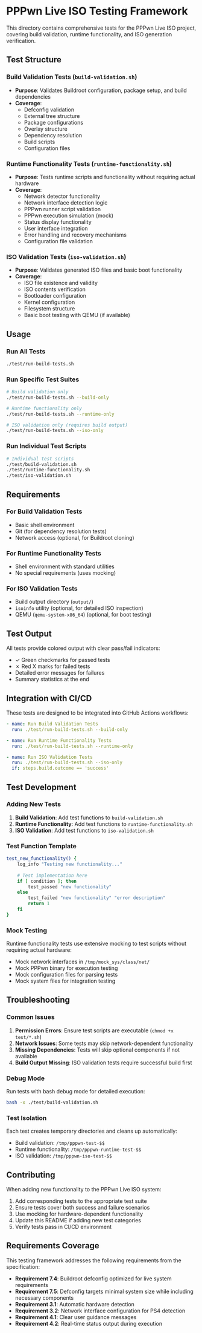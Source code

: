 # PPPwn Live ISO Testing Framework

This directory contains comprehensive tests for the PPPwn Live ISO project, covering build validation, runtime functionality, and ISO generation verification.

## Test Structure

### Build Validation Tests (`build-validation.sh`)
- **Purpose**: Validates Buildroot configuration, package setup, and build dependencies
- **Coverage**: 
  - Defconfig validation
  - External tree structure
  - Package configurations
  - Overlay structure
  - Dependency resolution
  - Build scripts
  - Configuration files

### Runtime Functionality Tests (`runtime-functionality.sh`)
- **Purpose**: Tests runtime scripts and functionality without requiring actual hardware
- **Coverage**:
  - Network detector functionality
  - Network interface detection logic
  - PPPwn runner script validation
  - PPPwn execution simulation (mock)
  - Status display functionality
  - User interface integration
  - Error handling and recovery mechanisms
  - Configuration file validation

### ISO Validation Tests (`iso-validation.sh`)
- **Purpose**: Validates generated ISO files and basic boot functionality
- **Coverage**:
  - ISO file existence and validity
  - ISO contents verification
  - Bootloader configuration
  - Kernel configuration
  - Filesystem structure
  - Basic boot testing with QEMU (if available)

## Usage

### Run All Tests
```bash
./test/run-build-tests.sh
```

### Run Specific Test Suites
```bash
# Build validation only
./test/run-build-tests.sh --build-only

# Runtime functionality only
./test/run-build-tests.sh --runtime-only

# ISO validation only (requires build output)
./test/run-build-tests.sh --iso-only
```

### Run Individual Test Scripts
```bash
# Individual test scripts
./test/build-validation.sh
./test/runtime-functionality.sh
./test/iso-validation.sh
```

## Requirements

### For Build Validation Tests
- Basic shell environment
- Git (for dependency resolution tests)
- Network access (optional, for Buildroot cloning)

### For Runtime Functionality Tests
- Shell environment with standard utilities
- No special requirements (uses mocking)

### For ISO Validation Tests
- Build output directory (`output/`)
- `isoinfo` utility (optional, for detailed ISO inspection)
- QEMU (`qemu-system-x86_64`) (optional, for boot testing)

## Test Output

All tests provide colored output with clear pass/fail indicators:
- ✓ Green checkmarks for passed tests
- ✗ Red X marks for failed tests
- Detailed error messages for failures
- Summary statistics at the end

## Integration with CI/CD

These tests are designed to be integrated into GitHub Actions workflows:

```yaml
- name: Run Build Validation Tests
  run: ./test/run-build-tests.sh --build-only

- name: Run Runtime Functionality Tests
  run: ./test/run-build-tests.sh --runtime-only

- name: Run ISO Validation Tests
  run: ./test/run-build-tests.sh --iso-only
  if: steps.build.outcome == 'success'
```

## Test Development

### Adding New Tests

1. **Build Validation**: Add test functions to `build-validation.sh`
2. **Runtime Functionality**: Add test functions to `runtime-functionality.sh`
3. **ISO Validation**: Add test functions to `iso-validation.sh`

### Test Function Template
```bash
test_new_functionality() {
    log_info "Testing new functionality..."
    
    # Test implementation here
    if [ condition ]; then
        test_passed "new functionality"
    else
        test_failed "new functionality" "error description"
        return 1
    fi
}
```

### Mock Testing

Runtime functionality tests use extensive mocking to test scripts without requiring actual hardware:
- Mock network interfaces in `/tmp/mock_sys/class/net/`
- Mock PPPwn binary for execution testing
- Mock configuration files for parsing tests
- Mock system files for integration testing

## Troubleshooting

### Common Issues

1. **Permission Errors**: Ensure test scripts are executable (`chmod +x test/*.sh`)
2. **Network Issues**: Some tests may skip network-dependent functionality
3. **Missing Dependencies**: Tests will skip optional components if not available
4. **Build Output Missing**: ISO validation tests require successful build first

### Debug Mode

Run tests with bash debug mode for detailed execution:
```bash
bash -x ./test/build-validation.sh
```

### Test Isolation

Each test creates temporary directories and cleans up automatically:
- Build validation: `/tmp/pppwn-test-$$`
- Runtime functionality: `/tmp/pppwn-runtime-test-$$`
- ISO validation: `/tmp/pppwn-iso-test-$$`

## Contributing

When adding new functionality to the PPPwn Live ISO system:

1. Add corresponding tests to the appropriate test suite
2. Ensure tests cover both success and failure scenarios
3. Use mocking for hardware-dependent functionality
4. Update this README if adding new test categories
5. Verify tests pass in CI/CD environment

## Requirements Coverage

This testing framework addresses the following requirements from the specification:

- **Requirement 7.4**: Buildroot defconfig optimized for live system requirements
- **Requirement 7.5**: Defconfig targets minimal system size while including necessary components
- **Requirement 3.1**: Automatic hardware detection
- **Requirement 3.2**: Network interface configuration for PS4 detection
- **Requirement 4.1**: Clear user guidance messages
- **Requirement 4.2**: Real-time status output during execution